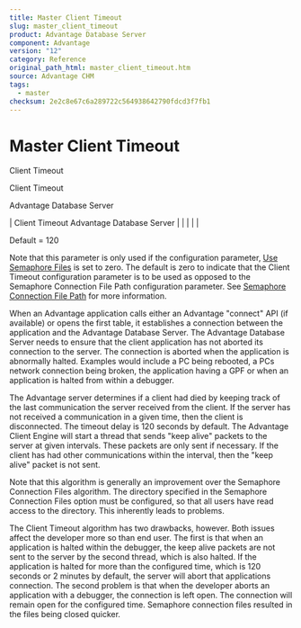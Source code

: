 ```yaml
---
title: Master Client Timeout
slug: master_client_timeout
product: Advantage Database Server
component: Advantage
version: "12"
category: Reference
original_path_html: master_client_timeout.htm
source: Advantage CHM
tags:
  - master
checksum: 2e2c8e67c6a289722c564938642790fdcd3f7fb1
---
```


# Master Client Timeout

Client Timeout

Client Timeout

Advantage Database Server

| Client Timeout  Advantage Database Server |  |  |  |  |

Default = 120

Note that this parameter is only used if the configuration parameter, [Use Semaphore Files](master_use_semaphore_files.md) is set to zero. The default is zero to indicate that the Client Timeout configuration parameter is to be used as opposed to the Semaphore Connection File Path configuration parameter. See [Semaphore Connection File Path](master_semaphore_connection_file_path.md) for more information.

When an Advantage application calls either an Advantage "connect" API (if available) or opens the first table, it establishes a connection between the application and the Advantage Database Server. The Advantage Database Server needs to ensure that the client application has not aborted its connection to the server. The connection is aborted when the application is abnormally halted. Examples would include a PC being rebooted, a PCs network connection being broken, the application having a GPF or when an application is halted from within a debugger.

The Advantage server determines if a client had died by keeping track of the last communication the server received from the client. If the server has not received a communication in a given time, then the client is disconnected. The timeout delay is 120 seconds by default. The Advantage Client Engine will start a thread that sends "keep alive" packets to the server at given intervals. These packets are only sent if necessary. If the client has had other communications within the interval, then the "keep alive" packet is not sent.

Note that this algorithm is generally an improvement over the Semaphore Connection Files algorithm. The directory specified in the Semaphore Connection Files option must be configured, so that all users have read access to the directory. This inherently leads to problems.

The Client Timeout algorithm has two drawbacks, however. Both issues affect the developer more so than end user. The first is that when an application is halted within the debugger, the keep alive packets are not sent to the server by the second thread, which is also halted. If the application is halted for more than the configured time, which is 120 seconds or 2 minutes by default, the server will abort that applications connection. The second problem is that when the developer aborts an application with a debugger, the connection is left open. The connection will remain open for the configured time. Semaphore connection files resulted in the files being closed quicker.
